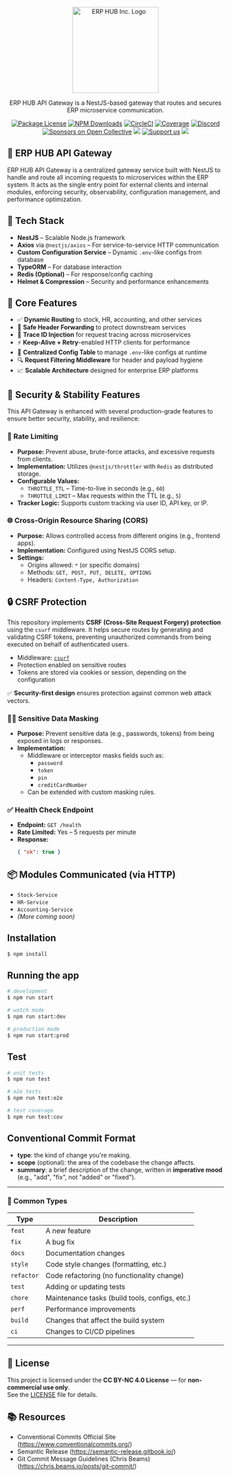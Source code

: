 <p align="center">
  <a href="http://nestjs.com/" target="blank"><img src="https://avatars.githubusercontent.com/u/181590366?s=400&u=48e6e52f42236e212cdb47a386878fccc77b0345&v=4" width="200" alt="ERP HUB Inc. Logo" /></a>
</p>

[circleci-image]: https://img.shields.io/circleci/build/github/nestjs/nest/master?token=abc123def456
[circleci-url]: https://circleci.com/gh/nestjs/nest

  <p align="center">ERP HUB API Gateway is a NestJS-based gateway that routes and secures ERP microservice communication.</p>
  <p align="center">
    <a href="https://www.npmjs.com/~nestjscore" target="_blank"><img src="https://img.shields.io/npm/l/@nestjs/core.svg" alt="Package License" /></a>
    <a href="https://www.npmjs.com/~nestjscore" target="_blank"><img src="https://img.shields.io/npm/dm/@nestjs/common.svg" alt="NPM Downloads" /></a>
    <a href="https://circleci.com/gh/nestjs/nest" target="_blank"><img src="https://img.shields.io/circleci/build/github/nestjs/nest/master" alt="CircleCI" /></a>
    <a href="https://coveralls.io/github/nestjs/nest?branch=master" target="_blank"><img src="https://coveralls.io/repos/github/nestjs/nest/badge.svg?branch=master#9" alt="Coverage" /></a>
    <a href="https://discord.gg/G7Qnnhy" target="_blank"><img src="https://img.shields.io/badge/discord-online-brightgreen.svg" alt="Discord"/></a>
    <a href="https://opencollective.com/nest#sponsor" target="_blank"><img src="https://opencollective.com/nest/sponsors/badge.svg" alt="Sponsors on Open Collective" /></a>
    <a href="https://paypal.me/kamilmysliwiec" target="_blank"><img src="https://img.shields.io/badge/Donate-PayPal-ff3f59.svg"/></a>
    <a href="https://opencollective.com/nest#sponsor"  target="_blank"><img src="https://img.shields.io/badge/Support%20us-Open%20Collective-41B883.svg" alt="Support us"></a>
    <a href="https://twitter.com/nestframework" target="_blank"><img src="https://img.shields.io/twitter/follow/nestframework.svg?style=social&label=Follow"></a>
  </p>
  <!--[![Backers on Open Collective](https://opencollective.com/nest/backers/badge.svg)](https://opencollective.com/nest#backer)
  [![Sponsors on Open Collective](https://opencollective.com/nest/sponsors/badge.svg)](https://opencollective.com/nest#sponsor)-->

## 🧭 ERP HUB API Gateway

ERP HUB API Gateway is a centralized gateway service built with NestJS to handle and route all incoming requests to microservices within the ERP system. It acts as the single entry point for external clients and internal modules, enforcing security, observability, configuration management, and performance optimization.

## 🧱 Tech Stack

- **NestJS** – Scalable Node.js framework
- **Axios** via `@nestjs/axios` – For service-to-service HTTP communication
- **Custom Configuration Service** – Dynamic `.env`-like configs from database
- **TypeORM** – For database interaction
- **Redis (Optional)** – For response/config caching
- **Helmet & Compression** – Security and performance enhancements

## 🔌 Core Features

- ✅ **Dynamic Routing** to stock, HR, accounting, and other services
- 🔐 **Safe Header Forwarding** to protect downstream services
- 🧩 **Trace ID Injection** for request tracing across microservices
- ⚡ **Keep-Alive + Retry**-enabled HTTP clients for performance
- 🧠 **Centralized Config Table** to manage `.env`-like configs at runtime
- 🔍 **Request Filtering Middleware** for header and payload hygiene
- 📈 **Scalable Architecture** designed for enterprise ERP platforms


## 🔐 Security & Stability Features

This API Gateway is enhanced with several production-grade features to ensure better security, stability, and resilience:

### 🚦 Rate Limiting

- **Purpose:** Prevent abuse, brute-force attacks, and excessive requests from clients.
- **Implementation:** Utilizes `@nestjs/throttler` with `Redis` as distributed storage.
- **Configurable Values:**
  - `THROTTLE_TTL` – Time-to-live in seconds (e.g., `60`)
  - `THROTTLE_LIMIT` – Max requests within the TTL (e.g., `5`)
- **Tracker Logic:** Supports custom tracking via user ID, API key, or IP.

### 🌐 Cross-Origin Resource Sharing (CORS)

- **Purpose:** Allows controlled access from different origins (e.g., frontend apps).
- **Implementation:** Configured using NestJS CORS setup.
- **Settings:**
  - Origins allowed: `*` (or specific domains)
  - Methods: `GET, POST, PUT, DELETE, OPTIONS`
  - Headers: `Content-Type, Authorization`

## 🔒 CSRF Protection

This repository implements **CSRF (Cross-Site Request Forgery) protection** using the `csurf` middleware. It helps secure routes by generating and validating CSRF tokens, preventing unauthorized commands from being executed on behalf of authenticated users.

- Middleware: [`csurf`](https://github.com/marcojourney/csurf)
- Protection enabled on sensitive routes
- Tokens are stored via cookies or session, depending on the configuration

✅ **Security-first design** ensures protection against common web attack vectors.

### 🕵️‍♂️ Sensitive Data Masking

- **Purpose:** Prevent sensitive data (e.g., passwords, tokens) from being exposed in logs or responses.
- **Implementation:**
  - Middleware or interceptor masks fields such as:
    - `password`
    - `token`
    - `pin`
    - `creditCardNumber`
  - Can be extended with custom masking rules.

### ✅ Health Check Endpoint

- **Endpoint:** `GET /health`
- **Rate Limited:** Yes – 5 requests per minute
- **Response:**
  ```json
  { "ok": true }


## 📦 Modules Communicated (via HTTP)

- `Stock-Service`
- `HR-Service`
- `Accounting-Service`
- *(More coming soon)*


## Installation

```bash
$ npm install
```

## Running the app

```bash
# development
$ npm run start

# watch mode
$ npm run start:dev

# production mode
$ npm run start:prod
```

## Test

```bash
# unit tests
$ npm run test

# e2e tests
$ npm run test:e2e

# test coverage
$ npm run test:cov
```

## Conventional Commit Format


- **type**: the kind of change you're making.
- **scope** (optional): the area of the codebase the change affects.
- **summary**: a brief description of the change, written in **imperative mood** (e.g., "add", "fix", not "added" or "fixed").

---

### 🔧 Common Types

| Type     | Description                                      |
|----------|--------------------------------------------------|
| `feat`   | A new feature                                     |
| `fix`    | A bug fix                                         |
| `docs`   | Documentation changes                             |
| `style`  | Code style changes (formatting, etc.)             |
| `refactor` | Code refactoring (no functionality change)     |
| `test`   | Adding or updating tests                          |
| `chore`  | Maintenance tasks (build tools, configs, etc.)    |
| `perf`   | Performance improvements                          |
| `build`  | Changes that affect the build system              |
| `ci`     | Changes to CI/CD pipelines                        |

---

## 📝 License

This project is licensed under the **CC BY-NC 4.0 License** — for **non-commercial use only**.  
See the [LICENSE](./LICENSE) file for details.

## 📚 Resources
- Conventional Commits Official Site (https://www.conventionalcommits.org/)
- Semantic Release (https://semantic-release.gitbook.io/)
- Git Commit Message Guidelines (Chris Beams) (https://chris.beams.io/posts/git-commit/)
